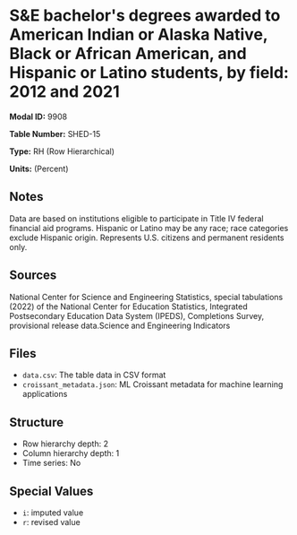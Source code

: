 # S&E bachelor's degrees awarded to American Indian or Alaska Native, Black or African American, and Hispanic or Latino students, by field: 2012 and 2021

**Modal ID:** 9908

**Table Number:** SHED-15

**Type:** RH (Row Hierarchical)

**Units:** (Percent)

## Notes

Data are based on institutions eligible to participate in Title IV federal financial aid programs. Hispanic or Latino may be any race; race categories exclude Hispanic origin. Represents U.S. citizens and permanent residents only.

## Sources

National Center for Science and Engineering Statistics, special tabulations (2022) of the National Center for Education Statistics, Integrated Postsecondary Education Data System (IPEDS), Completions Survey, provisional release data.Science and Engineering Indicators

## Files

- `data.csv`: The table data in CSV format
- `croissant_metadata.json`: ML Croissant metadata for machine learning applications

## Structure

- Row hierarchy depth: 2
- Column hierarchy depth: 1
- Time series: No

## Special Values

- `i`: imputed value
- `r`: revised value
